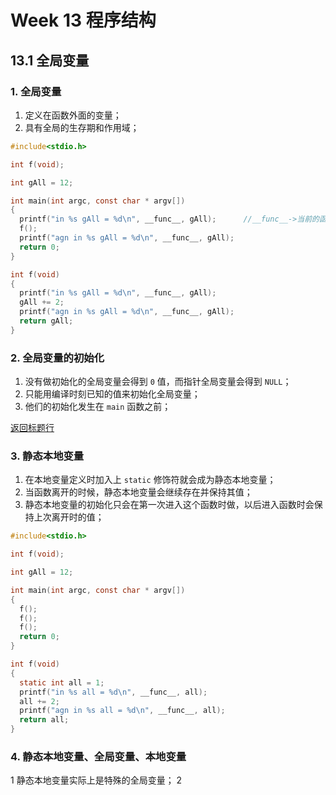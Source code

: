 # Week 13 程序结构
## 13.1 全局变量
### 1. 全局变量
1. 定义在函数外面的变量；
2. 具有全局的生存期和作用域；
```C
#include<stdio.h>

int f(void);

int gAll = 12;

int main(int argc, const char * argv[])
{
  printf("in %s gAll = %d\n", __func__, gAll);      //__func__->当前的函数
  f();
  printf("agn in %s gAll = %d\n", __func__, gAll);
  return 0;
}

int f(void)
{
  printf("in %s gAll = %d\n", __func__, gAll);
  gAll += 2;
  printf("agn in %s gAll = %d\n", __func__, gAll);
  return gAll;
}
```

### 2. 全局变量的初始化
1. 没有做初始化的全局变量会得到 `0` 值，而指针全局变量会得到 `NULL`；
2. 只能用编译时刻已知的值来初始化全局变量；
3. 他们的初始化发生在 `main` 函数之前；


[返回标题行](https://github.com/AdorableLake/hello-world/blob/master/C/Mooc/Week13_Course.md#week-13-程序结构)

### 3. 静态本地变量
1. 在本地变量定义时加入上 `static` 修饰符就会成为静态本地变量；
2. 当函数离开的时候，静态本地变量会继续存在并保持其值；
3. 静态本地变量的初始化只会在第一次进入这个函数时做，以后进入函数时会保持上次离开时的值；

```C
#include<stdio.h>

int f(void);

int gAll = 12;

int main(int argc, const char * argv[])
{
  f();
  f();
  f();
  return 0;
}

int f(void)
{
  static int all = 1;
  printf("in %s all = %d\n", __func__, all);
  all += 2;
  printf("agn in %s all = %d\n", __func__, all);
  return all;
}
```

### 4. 静态本地变量、全局变量、本地变量
1 静态本地变量实际上是特殊的全局变量；
2
